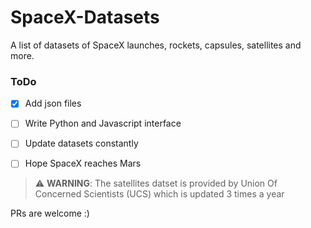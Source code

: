 # SpaceX-Datasets
A list of datasets of SpaceX launches, rockets, capsules, satellites and more.

### ToDo

- [x] Add json files
- [ ] Write Python and Javascript interface
- [ ] Update datasets constantly
- [ ] Hope SpaceX reaches Mars


> ⚠️ **WARNING**: The satellites datset is provided by Union Of Concerned Scientists (UCS) which is updated 3 times a year

PRs are welcome :)
